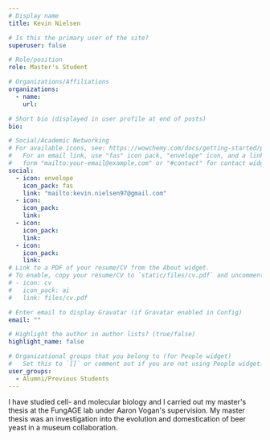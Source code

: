 ```yaml
---
# Display name
title: Kevin Nielsen

# Is this the primary user of the site?
superuser: false

# Role/position
role: Master's Student

# Organizations/Affiliations
organizations:
  - name:
    url:

# Short bio (displayed in user profile at end of posts)
bio:

# Social/Academic Networking
# For available icons, see: https://wowchemy.com/docs/getting-started/page-builder/#icons
#   For an email link, use "fas" icon pack, "envelope" icon, and a link in the
#   form "mailto:your-email@example.com" or "#contact" for contact widget.
social:
  - icon: envelope
    icon_pack: fas
    link: "mailto:kevin.nielsen97@gmail.com"
  - icon:
    icon_pack:
    link:
  - icon:
    icon_pack:
    link:
  - icon:
    icon_pack:
    link:
# Link to a PDF of your resume/CV from the About widget.
# To enable, copy your resume/CV to `static/files/cv.pdf` and uncomment the lines below.
# - icon: cv
#   icon_pack: ai
#   link: files/cv.pdf

# Enter email to display Gravatar (if Gravatar enabled in Config)
email: ""

# Highlight the author in author lists? (true/false)
highlight_name: false

# Organizational groups that you belong to (for People widget)
#   Set this to `[]` or comment out if you are not using People widget.
user_groups:
  - Alumni/Previous Students
---
```


I have studied cell- and molecular biology and I carried out my master's thesis at the FungAGE lab under Aaron Vogan's supervision. My master thesis was an investigation into the evolution and domestication of beer yeast in a museum collaboration.
